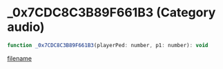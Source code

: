 # _0x7CDC8C3B89F661B3 (Category audio)

```js
function _0x7CDC8C3B89F661B3(playerPed: number, p1: number): void
```

[filename](_0x7CDC8C3B89F661B3_m.md ':include')